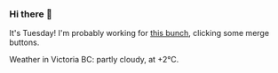 ### Hi there :wave:

It's Tuesday! I'm probably working for [this bunch](https://github.com/kohofinancial), clicking some merge buttons.

Weather in Victoria BC: partly cloudy, at +2°C.
